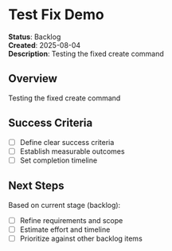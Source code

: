 # Test Fix Demo

**Status**: Backlog  
**Created**: 2025-08-04  
**Description**: Testing the fixed create command

## Overview
Testing the fixed create command

## Success Criteria
- [ ] Define clear success criteria
- [ ] Establish measurable outcomes
- [ ] Set completion timeline

## Next Steps
Based on current stage (backlog):

- [ ] Refine requirements and scope
- [ ] Estimate effort and timeline
- [ ] Prioritize against other backlog items
